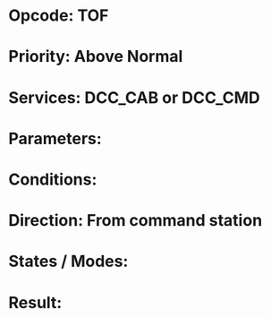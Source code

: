 # Opcode: TOF
# Priority: Above Normal
# Services: DCC_CAB or DCC_CMD
# Parameters: 
# Conditions: 
# Direction: From command station
# States / Modes: 
# Result: 